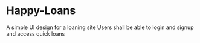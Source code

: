 # Happy-Loans

A simple UI design for a loaning site
Users shall be able to login and signup and access quick loans
